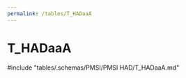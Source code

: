 ```yaml
---
permalink: /tables/T_HADaaA
---
```

# T\_HADaaA
<!-- SPDX-License-Identifier: MPL-2.0 -->

<!-- ATTENTION : Ne pas supprimer ou modifier la ligne ci-dessous -->
#include "tables/.schemas/PMSI/PMSI HAD/T_HADaaA.md"
<!-- ATTENTION : Ne pas supprimer ou modifier la ligne ci-dessus -->
